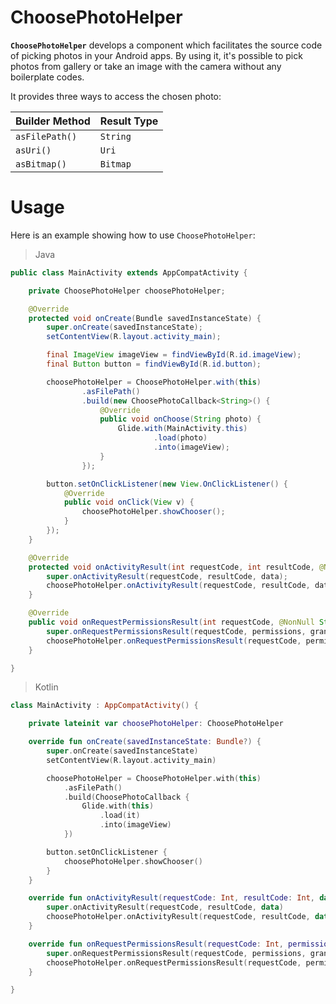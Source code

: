 # ChoosePhotoHelper

**`ChoosePhotoHelper`** develops a component which facilitates the source code of picking photos in your Android apps. By using it, it's possible to pick photos from gallery or take an image with the camera without any boilerplate codes.

It provides three ways to access the chosen photo:

| Builder Method | Result Type |
| --- | --- |
| `asFilePath()` | `String` |
| `asUri()` | `Uri` |
| `asBitmap()` | `Bitmap` |

# Usage

Here is an example showing how to use `ChoosePhotoHelper`:

> Java
```java
public class MainActivity extends AppCompatActivity {

    private ChoosePhotoHelper choosePhotoHelper;

    @Override
    protected void onCreate(Bundle savedInstanceState) {
        super.onCreate(savedInstanceState);
        setContentView(R.layout.activity_main);

        final ImageView imageView = findViewById(R.id.imageView);
        final Button button = findViewById(R.id.button);

        choosePhotoHelper = ChoosePhotoHelper.with(this)
                .asFilePath()
                .build(new ChoosePhotoCallback<String>() {
                    @Override
                    public void onChoose(String photo) {
                        Glide.with(MainActivity.this)
                                .load(photo)
                                .into(imageView);
                    }
                });

        button.setOnClickListener(new View.OnClickListener() {
            @Override
            public void onClick(View v) {
                choosePhotoHelper.showChooser();
            }
        });
    }

    @Override
    protected void onActivityResult(int requestCode, int resultCode, @Nullable Intent data) {
        super.onActivityResult(requestCode, resultCode, data);
        choosePhotoHelper.onActivityResult(requestCode, resultCode, data);
    }

    @Override
    public void onRequestPermissionsResult(int requestCode, @NonNull String[] permissions, @NonNull int[] grantResults) {
        super.onRequestPermissionsResult(requestCode, permissions, grantResults);
        choosePhotoHelper.onRequestPermissionsResult(requestCode, permissions, grantResults);
    }

}
```

> Kotlin
```kotlin
class MainActivity : AppCompatActivity() {

    private lateinit var choosePhotoHelper: ChoosePhotoHelper

    override fun onCreate(savedInstanceState: Bundle?) {
        super.onCreate(savedInstanceState)
        setContentView(R.layout.activity_main)

        choosePhotoHelper = ChoosePhotoHelper.with(this)
            .asFilePath()
            .build(ChoosePhotoCallback {
                Glide.with(this)
                    .load(it)
                    .into(imageView)
            })

        button.setOnClickListener {
            choosePhotoHelper.showChooser()
        }
    }

    override fun onActivityResult(requestCode: Int, resultCode: Int, data: Intent?) {
        super.onActivityResult(requestCode, resultCode, data)
        choosePhotoHelper.onActivityResult(requestCode, resultCode, data)
    }

    override fun onRequestPermissionsResult(requestCode: Int, permissions: Array<String>, grantResults: IntArray) {
        super.onRequestPermissionsResult(requestCode, permissions, grantResults)
        choosePhotoHelper.onRequestPermissionsResult(requestCode, permissions, grantResults)
    }

}
```
